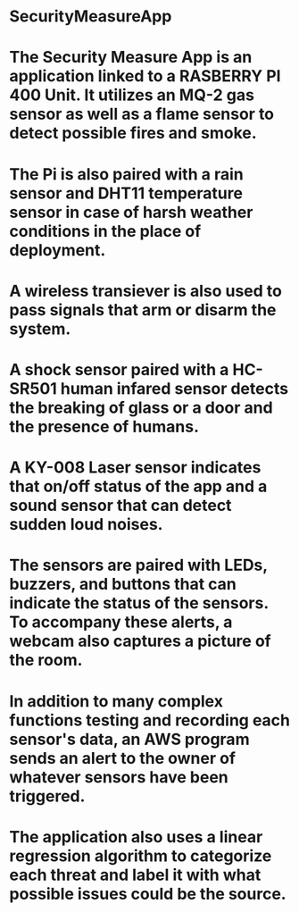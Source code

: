 # SecurityMeasureApp
# The Security Measure App is an application linked to a RASBERRY PI 400 Unit. It utilizes an MQ-2 gas sensor as well as a flame sensor to detect possible fires and smoke.  
# The Pi is also paired with a rain sensor and DHT11 temperature sensor in case of harsh weather conditions in the place of deployment.
# A wireless transiever is also used to pass signals that arm or disarm the system. 
# A shock sensor paired with a HC-SR501 human infared sensor detects the breaking of glass or a door and the presence of humans.
# A KY-008 Laser sensor indicates that on/off status of the app and a sound sensor that can detect sudden loud noises.
# The sensors are paired with LEDs, buzzers, and buttons that can indicate the status of the sensors. To accompany these alerts, a webcam also captures a picture of the room.
# In addition to many complex functions testing and recording each sensor's data, an AWS program sends an alert to the owner of whatever sensors have been triggered.
# The application also uses a linear regression algorithm to categorize each threat and label it with what possible issues could be the source.

